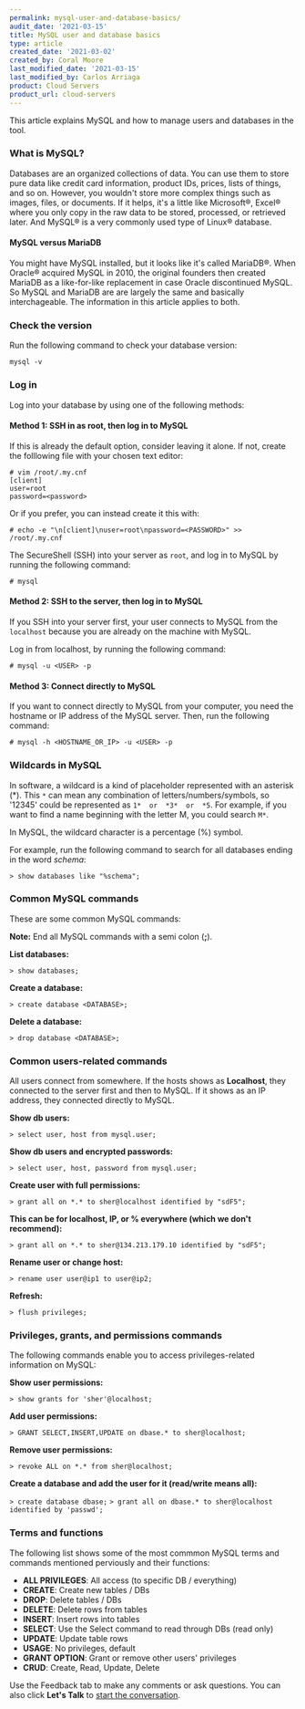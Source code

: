 ```yaml
---
permalink: mysql-user-and-database-basics/
audit_date: '2021-03-15'
title: MySQL user and database basics
type: article
created_date: '2021-03-02'
created_by: Coral Moore
last_modified_date: '2021-03-15'
last_modified_by: Carlos Arriaga
product: Cloud Servers
product_url: cloud-servers
---
```


This article explains MySQL and how to manage users and databases in the tool.

### What is MySQL?

Databases are an organized collections of data. You can use them to store pure data like credit card information,
product IDs, prices, lists of things, and so on. However, you wouldn't store more complex things such as images,
files, or documents. If it helps, it's a little like Microsoft&reg;, Excel&reg; where you only copy in the raw data
to be stored, processed, or retrieved later. And MySQL&reg; is a very commonly used type of Linux&reg; database.

#### MySQL versus MariaDB

You might have MySQL installed, but it looks like it's called MariaDB&reg;. When Oracle&reg; acquired MySQL in 2010,
the original founders then created MariaDB as a like-for-like replacement in case Oracle discontinued MySQL.
So MySQL and MariaDB are are largely the same and basically interchageable. The information in this article applies to both.

### Check the version

Run the following command to check your database version:

`mysql -v`

### Log in

Log into your database by using one of the following methods:

#### Method 1: SSH in as root, then log in to MySQL

If this is already the default option,  consider leaving it alone.
If not, create the folllowing file with your chosen text editor:

````
# vim /root/.my.cnf
[client]
user=root
password=<password>
````

Or if you prefer, you can instead create it this with:

````
# echo -e "\n[client]\nuser=root\npassword=<PASSWORD>" >> /root/.my.cnf
````
The SecureShell (SSH) into your server as `root`, and log in to MySQL by running the following command:

`# mysql`

#### Method 2: SSH to the server, then log in to MySQL

If you SSH into your server first, your user connects to MySQL from the `localhost` because
you are already on the machine with MySQL.

Log in from localhost, by running the following command:

`# mysql -u <USER> -p`

#### Method 3: Connect directly to MySQL

If you want to connect directly to MySQL from your computer, you need the hostname or IP address of the MySQL server.
Then, run the following command:

`# mysql -h <HOSTNAME_OR_IP> -u <USER> -p`

### Wildcards in MySQL

In software, a wildcard is a kind of placeholder represented with an asterisk (\*).
This `*` can mean any combination of letters/numbers/symbols, so '12345' could be
represented as  `1*  or  *3*  or  *5`. For example, if you want to find a name
beginning with the letter M, you could search `M*`.

In MySQL, the wildcard character is a percentage (%) symbol.

For example, run the following command to search for all databases ending in the word *schema*:

`> show databases like "%schema";`

### Common MySQL commands 

These are some common MySQL commands:

**Note:** End all MySQL commands with a semi colon (**;**).

**List databases:**

`> show databases;`

**Create a database:**

`> create database <DATABASE>;`

**Delete a database:**

`> drop database <DATABASE>;`

### Common users-related commands

All users connect from somewhere. If the hosts shows as **Localhost**, they connected to the server first and then to MySQL.
If it shows as an IP address, they connected directly to MySQL.

**Show db users:**

`> select user, host from mysql.user;`

**Show db users and encrypted passwords:**

`> select user, host, password from mysql.user;`

**Create user with full permissions:**

`> grant all on *.* to sher@localhost identified by "sdF5";`

**This can be for localhost, IP, or % everywhere (which we don't recommend):**

`> grant all on *.* to sher@134.213.179.10 identified by "sdF5";`

**Rename user or change host:**

`> rename user user@ip1 to user@ip2;`

**Refresh:**

`> flush privileges;`

### Privileges, grants, and permissions commands

The following commands enable you to access privileges-related information on MySQL:

**Show user permissions:**

`> show grants for 'sher'@localhost;`

**Add user permissions:**

`> GRANT SELECT,INSERT,UPDATE on dbase.* to sher@localhost;`

**Remove user permissions:**

`> revoke ALL on *.* from sher@localhost;`

**Create a database and add the user for it (read/write means all):**

`> create database dbase;`
`> grant all on dbase.* to sher@localhost identified by 'passwd';`

### Terms and functions

The following list shows some of the most commmon MySQL terms and commands mentioned perviously and their functions:

- **ALL PRIVILEGES**: All access (to specific DB / everything)
- **CREATE**: Create new tables / DBs
- **DROP**: Delete tables / DBs
- **DELETE**: Delete rows from tables
- **INSERT**: Insert rows into tables
- **SELECT**: Use the Select command to read through DBs   (read only)
- **UPDATE**: Update table rows
- **USAGE**: No privileges, default
- **GRANT OPTION**: Grant or remove other users' privileges
- **CRUD**: Create, Read, Update, Delete

Use the Feedback tab to make any comments or ask questions. You can also click
**Let's Talk** to [start the conversation](https://www.rackspace.com/). 
